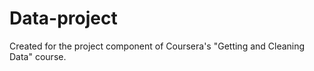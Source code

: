Data-project
============

Created for the project component of Coursera's "Getting and Cleaning Data" course.
